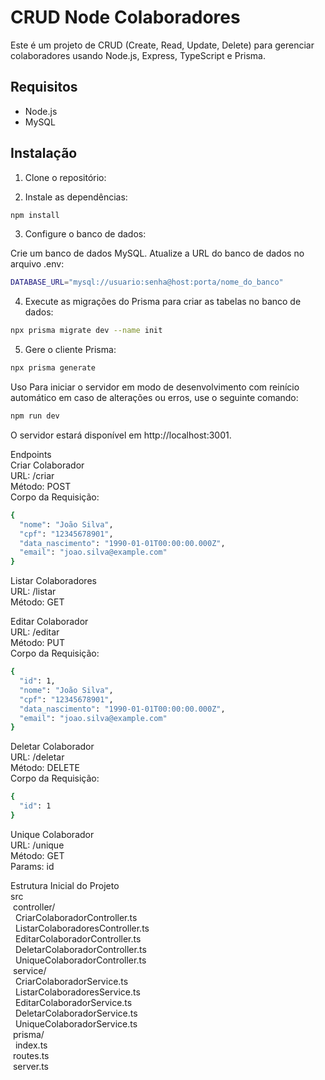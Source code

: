 

# CRUD Node Colaboradores

Este é um projeto de CRUD (Create, Read, Update, Delete) para gerenciar colaboradores usando Node.js, Express, TypeScript e Prisma.

## Requisitos

- Node.js
- MySQL

## Instalação

1. Clone o repositório:

2. Instale as dependências:

```bash
npm install
```

3. Configure o banco de dados:

Crie um banco de dados MySQL.
Atualize a URL do banco de dados no arquivo .env:

```bash
DATABASE_URL="mysql://usuario:senha@host:porta/nome_do_banco"
```
4. Execute as migrações do Prisma para criar as tabelas no banco de dados:

```bash
npx prisma migrate dev --name init
```

5. Gere o cliente Prisma:

```bash
npx prisma generate
```
Uso
Para iniciar o servidor em modo de desenvolvimento com reinício automático em caso de alterações ou erros, use o seguinte comando:

```bash
npm run dev
```

O servidor estará disponível em http://localhost:3001.

Endpoints  
Criar Colaborador  
URL: /criar  
Método: POST  
Corpo da Requisição:  

```bash
{
  "nome": "João Silva",
  "cpf": "12345678901",
  "data_nascimento": "1990-01-01T00:00:00.000Z",
  "email": "joao.silva@example.com"
}
```
Listar Colaboradores  
URL: /listar  
Método: GET  

Editar Colaborador  
URL: /editar  
Método: PUT  
Corpo da Requisição:  
```bash
{
  "id": 1,
  "nome": "João Silva",
  "cpf": "12345678901",
  "data_nascimento": "1990-01-01T00:00:00.000Z",
  "email": "joao.silva@example.com"
}
```
Deletar Colaborador  
URL: /deletar  
Método: DELETE  
Corpo da Requisição:  
```bash
{
  "id": 1
}
```
Unique Colaborador  
URL: /unique  
Método: GET  
Params: id  

Estrutura Inicial do Projeto  
src  
&nbsp;controller/  
&nbsp;&nbsp;CriarColaboradorController.ts  
&nbsp;&nbsp;ListarColaboradoresController.ts  
&nbsp;&nbsp;EditarColaboradorController.ts  
&nbsp;&nbsp;DeletarColaboradorController.ts  
&nbsp;&nbsp;UniqueColaboradorController.ts  
&nbsp;service/  
&nbsp;&nbsp;CriarColaboradorService.ts  
&nbsp;&nbsp;ListarColaboradoresService.ts  
&nbsp;&nbsp;EditarColaboradorService.ts  
&nbsp;&nbsp;DeletarColaboradorService.ts  
&nbsp;&nbsp;UniqueColaboradorService.ts  
&nbsp;prisma/  
&nbsp;&nbsp;index.ts  
&nbsp;routes.ts  
&nbsp;server.ts  
